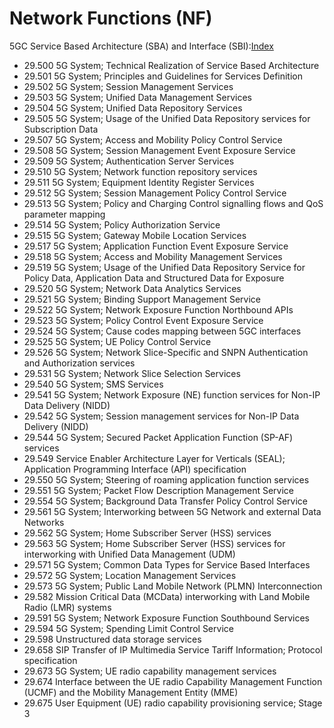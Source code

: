 # Network Functions (NF)
 5GC Service Based Architecture (SBA) and Interface (SBI):[Index](https://www.3gpp.org/dynareport/SpecList.htm?release=Rel-16&tech=4&ts=1&tr=0) 
- 29.500 	5G System; Technical Realization of Service Based Architecture
- 29.501 	5G System; Principles and Guidelines for Services Definition
- 29.502 	5G System; Session Management Services
- 29.503 	5G System; Unified Data Management Services
- 29.504 	5G System; Unified Data Repository Services
- 29.505 	5G System; Usage of the Unified Data Repository services for Subscription Data
- 29.507 	5G System; Access and Mobility Policy Control Service
- 29.508 	5G System; Session Management Event Exposure Service
- 29.509 	5G System; Authentication Server Services
- 29.510 	5G System; Network function repository services
- 29.511 	5G System; Equipment Identity Register Services
- 29.512 	5G System; Session Management Policy Control Service
- 29.513 	5G System; Policy and Charging Control signalling flows and QoS parameter mapping
- 29.514 	5G System; Policy Authorization Service
- 29.515 	5G System; Gateway Mobile Location Services
- 29.517 	5G System; Application Function Event Exposure Service
- 29.518 	5G System; Access and Mobility Management Services
- 29.519 	5G System; Usage of the Unified Data Repository Service for Policy Data, Application Data and Structured Data for Exposure
- 29.520 	5G System; Network Data Analytics Services
- 29.521 	5G System; Binding Support Management Service
- 29.522 	5G System; Network Exposure Function Northbound APIs
- 29.523 	5G System; Policy Control Event Exposure Service
- 29.524 	5G System; Cause codes mapping between 5GC interfaces
- 29.525 	5G System; UE Policy Control Service
- 29.526 	5G System; Network Slice-Specific and SNPN Authentication and Authorization services
- 29.531 	5G System; Network Slice Selection Services
- 29.540 	5G System; SMS Services
- 29.541 	5G System; Network Exposure (NE) function services for Non-IP Data Delivery (NIDD)
- 29.542 	5G System; Session management services for Non-IP Data Delivery (NIDD)
- 29.544 	5G System; Secured Packet Application Function (SP-AF) services
- 29.549 	Service Enabler Architecture Layer for Verticals (SEAL); Application Programming Interface (API) specification
- 29.550 	5G System; Steering of roaming application function services
- 29.551 	5G System; Packet Flow Description Management Service
- 29.554 	5G System; Background Data Transfer Policy Control Service
- 29.561 	5G System; Interworking between 5G Network and external Data Networks
- 29.562 	5G System; Home Subscriber Server (HSS) services
- 29.563 	5G System; Home Subscriber Server (HSS) services for interworking with Unified Data Management (UDM)
- 29.571 	5G System; Common Data Types for Service Based Interfaces
- 29.572 	5G System; Location Management Services
- 29.573 	5G System; Public Land Mobile Network (PLMN) Interconnection
- 29.582 	Mission Critical Data (MCData) interworking with Land Mobile Radio (LMR) systems
- 29.591 	5G System; Network Exposure Function Southbound Services
- 29.594 	5G System; Spending Limit Control Service
- 29.598 	Unstructured data storage services
- 29.658 	SIP Transfer of IP Multimedia Service Tariff Information; Protocol specification
- 29.673 	5G System; UE radio capability management services
- 29.674 	Interface between the UE radio Capability Management Function (UCMF) and the Mobility Management Entity (MME)
- 29.675 	User Equipment (UE) radio capability provisioning service; Stage 3
